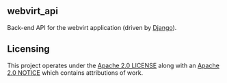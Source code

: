 webvirt_api
-----------

Back-end API for the webvirt application (driven by [Django](https://www.djangoproject.com/)).

Licensing
---------

This project operates under the [Apache 2.0 LICENSE](LICENSE) along with
an [Apache 2.0 NOTICE](NOTICE) which contains attributions of work.
